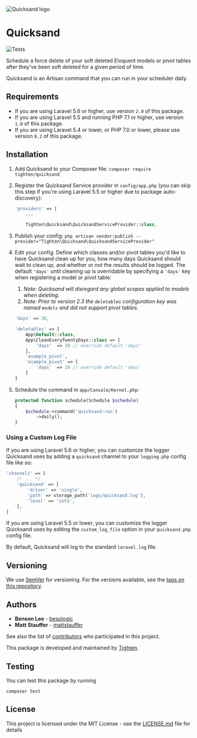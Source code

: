 ![Quicksand logo](https://raw.githubusercontent.com/tighten/quicksand/main/quicksand-banner.png)

# Quicksand

![Tests](https://github.com/tighten/quicksand/workflows/Tests/badge.svg)

Schedule a force delete of your soft deleted Eloquent models or pivot tables after they've been soft deleted for a given period of time.

Quicksand is an Artisan command that you can run in your scheduler daily.

## Requirements

- If you are using Laravel 5.6 or higher, use version `2.0` of this package.
- If you are using Laravel 5.5 and running PHP 7.1 or higher, use version `1.0` of this package.
- If you are using Laravel 5.4 or lower, or PHP 7.0 or lower, please use version `0.2` of this package.

## Installation

1. Add Quicksand to your Composer file: `composer require tighten/quicksand`
2. Register the Quicksand Service provider in `config/app.php` (you can skip this step if you're using Laravel 5.5 or higher due to package auto-discovery):

    ```php
    'providers' => [
        ...

        Tighten\Quicksand\QuicksandServiceProvider::class,
    ```
3. Publish your config: `php artisan vendor:publish --provider="Tighten\Quicksand\QuicksandServiceProvider"`
4. Edit your config. Define which classes and/or pivot tables you'd like to have Quicksand clean up for you, how many days Quicksand should wait to clean up, and whether or not the results should be logged. The default `'days'` until cleaning up is overridable by specifying a `'days'` key when registering a model or pivot table:

    1. _Note: Quicksand will disregard any global scopes applied to models when deleting._
    2. _Note: Prior to version 2.3 the `deletables` configuration key was named `models` and did not support pivot tables._

    ```php
    'days' => 30,

    'deletables' => [
        App\Default::class,
        App\CleanEveryTwentyDays::class => [
            'days'  => 20 // override default 'days'
        ],
        'example_pivot',
        'example_pivot' => [
            'days'  => 20 // override default 'days'
        ]
    ]
    ```

5. Schedule the command in `app/Console/Kernel.php`:

    ```php
    protected function schedule(Schedule $schedule)
    {
        $schedule->command('quicksand:run')
            ->daily();
    }
    ```
### Using a Custom Log File

If you are using Laravel 5.6 or higher, you can customize the logger Quicksand uses by adding a `quicksand` channel to your `logging.php` config file like so:

```php
'channels' => [
    /* ... */
    'quicksand' => [
        'driver' => 'single',
        'path' => storage_path('logs/quicksand.log'),
        'level' => 'info',
    ],
]
```

If you are using Laravel 5.5 or lower, you can customize the logger Quicksand uses by editing the `custom_log_file` option in your `quicksand.php` config file.

By default, Quicksand will log to the standard `laravel.log` file.

## Versioning

We use [SemVer](http://semver.org/) for versioning. For the versions available, see the [tags on this repository](https://github.com/tighten/quicksand/tags).

## Authors

* **Benson Lee** - [besologic](https://github.com/besologic)
* **Matt Stauffer** - [mattstauffer](https://github.com/mattstauffer)

See also the list of [contributors](https://github.com/tighten/quicksand/graphs/contributors) who participated in this project.

This package is developed and maintained by [Tighten](https://tighten.co).

## Testing
You can test this package by running
```
composer test
```

## License

This project is licensed under the MIT License - see the [LICENSE.md](LICENSE) file for details
